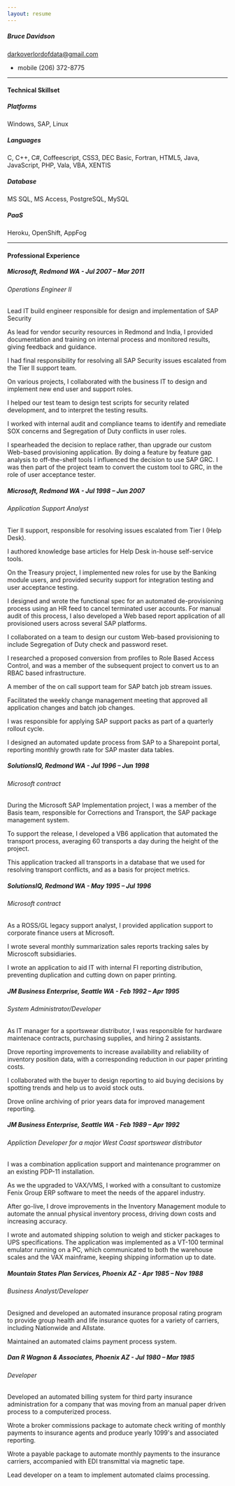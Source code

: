 ```yaml
---
layout: resume
---
```

##### Bruce Davidson
[darkoverlordofdata@gmail.com](mailto:darkoverlordofdata@gmail.com)
 - mobile (206) 372-8775

* * *

#### Technical Skillset

##### Platforms

Windows, SAP, Linux

##### Languages

C, C++, C#, Coffeescript, CSS3, DEC Basic, Fortran, HTML5, Java, JavaScript, PHP, Vala, VBA, XENTIS

##### Database

MS SQL, MS Access, PostgreSQL, MySQL

##### PaaS

Heroku, OpenShift, AppFog

* * *

#### Professional Experience

##### Microsoft, Redmond WA - Jul 2007 – Mar 2011

###### Operations Engineer II
Lead IT build engineer responsible for design and implementation of SAP Security

As lead for vendor security resources in Redmond and India, I provided documentation
and training on internal process and monitored results, giving feedback and guidance.

I had final responsibility for resolving all SAP Security issues
escalated from the Tier II support team.

On various projects, I collaborated with the business IT to design and
implement new end user and support roles.

I helped our test team to design test scripts for security related development,
and to interpret the testing results.

I worked with internal audit and compliance teams to identify and remediate SOX concerns
and Segregation of Duty conflicts in user roles.

I spearheaded the decision to replace rather, than upgrade our custom Web-based provisioning
application. By doing a feature by feature gap analysis to off-the-shelf tools
I influenced the decision to use SAP GRC. I was then part of the project team to convert
the custom tool to GRC, in the role of user acceptance tester.

##### Microsoft, Redmond WA - Jul 1998 – Jun 2007

###### Application Support Analyst
Tier II support, responsible for resolving issues escalated from Tier I (Help Desk).

I authored knowledge base articles for Help Desk in-house self-service tools.

On the Treasury project, I implemented new roles for use by the Banking module
users, and provided security support for integration testing and user acceptance
testing.

I designed and wrote the functional spec for an automated de-provisioning process
using an HR feed to cancel terminated user accounts. For manual audit of this
process, I also developed a Web based report application of all provisioned users
across several SAP platforms.

I collaborated on a team to design our custom Web-based provisioning to include Segregation
of Duty check and password reset.

I researched a proposed conversion from profiles to Role Based Access Control,
and was a  member of the subsequent project to convert us to an RBAC based
infrastructure.

A member of the on call support team for SAP batch job stream issues.

Facilitated the weekly change management meeting that approved all application changes
and batch job changes.

I was responsible for applying SAP support packs as part of a quarterly rollout cycle.

I designed an automated update process from SAP to a Sharepoint portal, reporting monthly
growth rate for SAP master data tables.

##### SolutionsIQ, Redmond WA - Jul 1996 – Jun 1998

###### Microsoft contract

During the Microsoft SAP Implementation project, I was a member of the Basis team,
responsible for Corrections and Transport, the SAP package management system.

To support the release, I developed a VB6 application that automated the transport process,
averaging 60 transports a day during the height of the project.

This application tracked all transports in a database that we used for resolving transport conflicts,
and as a basis for project metrics.

##### SolutionsIQ, Redmond WA - May 1995 – Jul 1996

###### Microsoft contract

As a ROSS/GL legacy support analyst, I provided application support to corporate finance
users at Microsoft.

I wrote several monthly summarization sales reports tracking sales by
Microscoft subsidiaries.

I wrote an application to aid IT with internal FI reporting distribution,
preventing duplication and cutting down on paper printing.

##### JM Business Enterprise, Seattle WA - Feb 1992 – Apr 1995

###### System Administrator/Developer

As IT manager for a sportswear distributor, I was responsible for hardware maintenace
contracts, purchasing supplies, and hiring 2 assistants.

Drove reporting improvements to increase availability and reliability of inventory
position data, with a corresponding reduction in our paper printing costs.

I collaborated with the buyer to design reporting to aid buying decisions by spotting
trends and help us to avoid stock outs.

Drove online archiving of prior years data for improved management reporting.

##### JM Business Enterprise, Seattle WA - Feb 1989 – Apr 1992

###### Appliction Developer for a major West Coast sportswear distributor

I was a combination application support and maintenance programmer on an existing PDP-11
installation.

As we the upgraded to VAX/VMS, I worked with a consultant to customize
Fenix Group ERP software to meet the needs of the apparel industry.

After go-live, I drove improvements in the Inventory Management module to
automate the annual physical inventory process, driving down costs and increasing
accuracy.

I wrote and automated shipping solution to weigh and sticker packages to UPS
specifications. The application was implemented as a VT-100 terminal emulator running
on a PC, which communicated to both the warehouse scales and the VAX mainframe, keeping
shipping information up to date.

##### Mountain States Plan Services, Phoenix AZ - Apr 1985 – Nov 1988

###### Business Analyst/Developer

Designed and developed an automated insurance proposal rating program
to provide group health and life insurance quotes for a variety of carriers, including
Nationwide and Allstate.

Maintained an automated claims payment process system.

##### Dan R Wagnon & Associates, Phoenix AZ - Jul 1980 – Mar 1985

###### Developer

Developed an automated billing system for third party insurance administration for a
company that was moving from an manual paper driven process to a computerized process.

Wrote a broker commissions package to automate check writing of monthly payments to
insurance agents and produce yearly 1099's and associated reporting.

Wrote a payable package to automate monthly payments to the insurance carriers,
accompanied with EDI transmittal via magnetic tape.

Lead developer on a team to implement automated claims processing.
